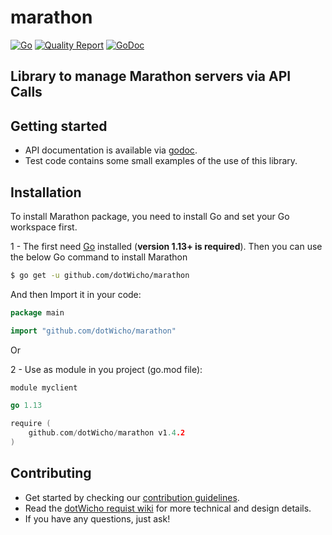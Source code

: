 # marathon

[![Go](https://github.com/dotWicho/marathon/workflows/Go/badge.svg?branch=master)](https://github.com/dotWicho/marathon)
[![Quality Report](https://goreportcard.com/badge/github.com/dotWicho/marathon)](https://goreportcard.com/badge/github.com/dotWicho/marathon)
[![GoDoc](https://godoc.org/github.com/dotWicho/marathon?status.svg)](https://pkg.go.dev/github.com/dotWicho/marathon?tab=doc)

## Library to manage Marathon servers via API Calls

## Getting started

- API documentation is available via [godoc](https://godoc.org/github.com/dotWicho/marathon).
- Test code contains some small examples of the use of this library.

## Installation

To install Marathon package, you need to install Go and set your Go workspace first.

1 - The first need [Go](https://golang.org/) installed (**version 1.13+ is required**).
Then you can use the below Go command to install Marathon

```bash
$ go get -u github.com/dotWicho/marathon
```

And then Import it in your code:

``` go
package main

import "github.com/dotWicho/marathon"
```
Or

2 - Use as module in you project (go.mod file):

``` go
module myclient

go 1.13

require (
	github.com/dotWicho/marathon v1.4.2
)
```

## Contributing

- Get started by checking our [contribution guidelines](https://github.com/dotWicho/marathon/blob/master/CONTRIBUTING.md).
- Read the [dotWicho requist wiki](https://github.com/dotWicho/marathon/wiki) for more technical and design details.
- If you have any questions, just ask!


